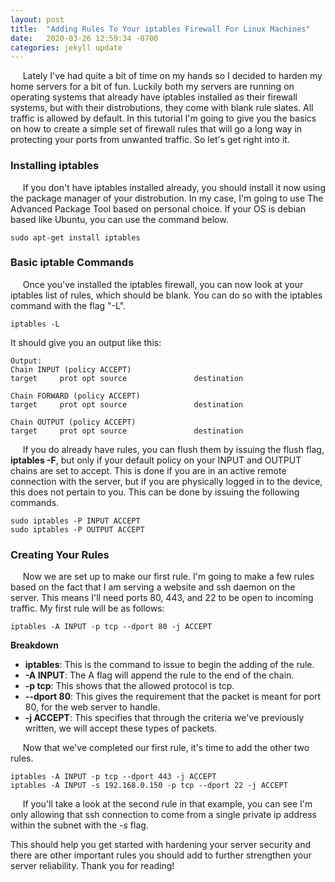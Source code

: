 ```yaml
---
layout: post
title:  "Adding Rules To Your iptables Firewall For Linux Machines"
date:   2020-03-26 12:59:34 -0700
categories: jekyll update
---
```

&nbsp;&nbsp;&nbsp;&nbsp; Lately I've had quite a bit of time on my hands so I decided to harden my home servers for a bit of fun.  Luckily both my servers are running on 
operating systems that already have iptables installed as their firewall systems, but with their distrobutions, they come with blank rule slates.  All traffic is allowed by default.
In this tutorial I'm going to give you the basics on how to create a simple set of firewall rules that will go a long way in protecting your ports from unwanted traffic.  So let's get right into it.

### Installing iptables

&nbsp;&nbsp;&nbsp;&nbsp; If you don't have iptables installed already, you should install it now using the package manager of your distrobution.  In my case, I'm going to use The Advanced Package Tool based on personal choice.  If your OS is debian based like Ubuntu, you can use the command below.
```
sudo apt-get install iptables
```
### Basic iptable Commands
&nbsp;&nbsp;&nbsp;&nbsp; Once you've installed the iptables firewall, you can now look at your iptables list of rules, which should be blank.  You can do so with the iptables command with the flag "-L".
```
iptables -L
```
It should give you an output like this:
```
Output:
Chain INPUT (policy ACCEPT)
target     prot opt source               destination         

Chain FORWARD (policy ACCEPT)
target     prot opt source               destination         

Chain OUTPUT (policy ACCEPT)
target     prot opt source               destination
```
&nbsp;&nbsp;&nbsp;&nbsp; If you do already have rules, you can flush them by issuing the flush flag, **iptables -F**, but only if your default policy on your INPUT and OUTPUT chains are set to accept.  This is done if you are in an active remote connection with the server, but if you are physically logged in to the device, this does not pertain to you. This can be done by issuing the following commands.
```
sudo iptables -P INPUT ACCEPT
sudo iptables -P OUTPUT ACCEPT
```
### Creating Your Rules
&nbsp;&nbsp;&nbsp;&nbsp; Now we are set up to make our first rule.  I'm going to make a few rules based on the fact that I am serving a website and ssh daemon on the server.  This means I'll need ports 80, 443, and 22 to be open to incoming traffic.  My first rule will be as follows:
```
iptables -A INPUT -p tcp --dport 80 -j ACCEPT
```
**Breakdown**
- **iptables**: This is the command to issue to begin the adding of the rule.
- **-A INPUT**: The A flag will append the rule to the end of the chain.
- **-p tcp**: This shows that the allowed protocol is tcp.
- **--dport 80**: This gives the requirement that the packet is meant for port 80, for the web server to handle.
- **-j ACCEPT**: This specifies that through the criteria we've previously written, we will accept these types of packets.

&nbsp;&nbsp;&nbsp;&nbsp; Now that we've completed our first rule, it's time to add the other two rules.

```
iptables -A INPUT -p tcp --dport 443 -j ACCEPT
iptables -A INPUT -s 192.168.0.150 -p tcp --dport 22 -j ACCEPT
```

&nbsp;&nbsp;&nbsp;&nbsp; If you'll take a look at the second rule in that example, you can see I'm only allowing that ssh connection to come from a single private ip address within the subnet with the *-s* flag.

This should help you get started with hardening your server security and there are other important rules you should add to further strengthen your server reliability.  Thank you for reading!

